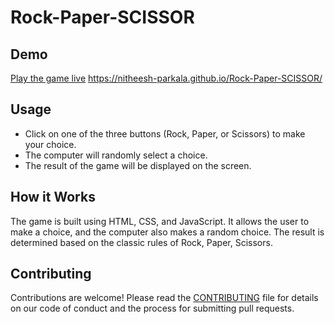 # Rock-Paper-SCISSOR
## Demo
[Play the game live](#)  https://nitheesh-parkala.github.io/Rock-Paper-SCISSOR/
## Usage

- Click on one of the three buttons (Rock, Paper, or Scissors) to make your choice.
- The computer will randomly select a choice.
- The result of the game will be displayed on the screen.
## How it Works

The game is built using HTML, CSS, and JavaScript. It allows the user to make a choice, and the computer also makes a random choice. The result is determined based on the classic rules of Rock, Paper, Scissors.
## Contributing

Contributions are welcome! Please read the [CONTRIBUTING](CONTRIBUTING.md) file for details on our code of conduct and the process for submitting pull requests.
